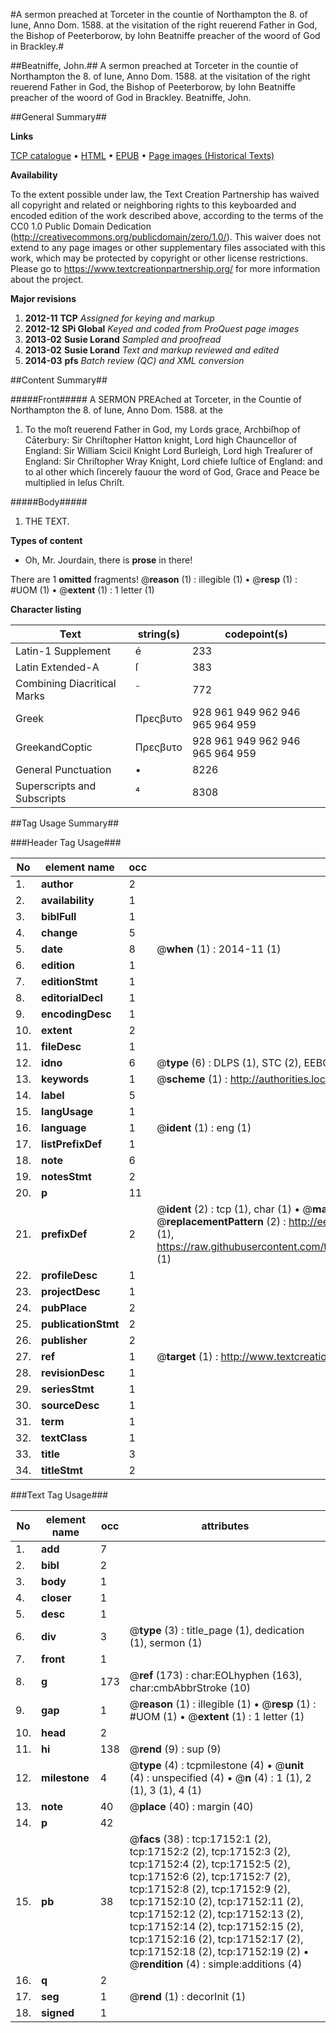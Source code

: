 #A sermon preached at Torceter in the countie of Northampton the 8. of Iune, Anno Dom. 1588. at the visitation of the right reuerend Father in God, the Bishop of Peeterborow, by Iohn Beatniffe preacher of the woord of God in Brackley.#

##Beatniffe, John.##
A sermon preached at Torceter in the countie of Northampton the 8. of Iune, Anno Dom. 1588. at the visitation of the right reuerend Father in God, the Bishop of Peeterborow, by Iohn Beatniffe preacher of the woord of God in Brackley.
Beatniffe, John.

##General Summary##

**Links**

[TCP catalogue](http://www.ota.ox.ac.uk/tcp/)  • 
[HTML](http://tei.it.ox.ac.uk/tcp/Texts-HTML/free/A06/A06135.html)  • 
[EPUB](http://tei.it.ox.ac.uk/tcp/Texts-EPUB/free/A06/A06135.epub) • 
[Page images (Historical Texts)](https://historicaltexts.jisc.ac.uk/eebo-99851860e)

**Availability**

To the extent possible under law, the Text Creation Partnership has waived all copyright and related or neighboring rights to this keyboarded and encoded edition of the work described above, according to the terms of the CC0 1.0 Public Domain Dedication (http://creativecommons.org/publicdomain/zero/1.0/). This waiver does not extend to any page images or other supplementary files associated with this work, which may be protected by copyright or other license restrictions. Please go to https://www.textcreationpartnership.org/ for more information about the project.

**Major revisions**

1. __2012-11__ __TCP__ *Assigned for keying and markup*
1. __2012-12__ __SPi Global__ *Keyed and coded from ProQuest page images*
1. __2013-02__ __Susie Lorand__ *Sampled and proofread*
1. __2013-02__ __Susie Lorand__ *Text and markup reviewed and edited*
1. __2014-03__ __pfs__ *Batch review (QC) and XML conversion*

##Content Summary##

#####Front#####
A SERMON PREAched at Torceter, in the Countie of Northampton the 8. of Iune, Anno Dom. 1588. at the 
1. To the moſt reuerend Father in God, my Lords grace, Archbiſhop of Cāterbury: Sir Chriſtopher Hatton knight, Lord high Chauncellor of England: Sir William Scicil Knight Lord Burleigh, Lord high Treaſurer of England: Sir Chriſtopher Wray Knight, Lord chiefe Iuſtice of England: and to al other which ſincerely fauour the word of God, Grace and Peace be multiplied in Ieſus Chriſt.

#####Body#####

1. THE TEXT.

**Types of content**

  * Oh, Mr. Jourdain, there is **prose** in there!

There are 1 **omitted** fragments! 
 @__reason__ (1) : illegible (1)  •  @__resp__ (1) : #UOM (1)  •  @__extent__ (1) : 1 letter (1)

**Character listing**


|Text|string(s)|codepoint(s)|
|---|---|---|
|Latin-1 Supplement|é|233|
|Latin Extended-A|ſ|383|
|Combining             Diacritical Marks|̄|772|
|Greek|Πρεςβυτο|928 961 949 962 946 965 964 959|
|GreekandCoptic|Πρεςβυτο|928 961 949 962 946 965 964 959|
|General Punctuation|•|8226|
|Superscripts             and Subscripts|⁴|8308|

##Tag Usage Summary##

###Header Tag Usage###

|No|element name|occ|attributes|
|---|---|---|---|
|1.|__author__|2||
|2.|__availability__|1||
|3.|__biblFull__|1||
|4.|__change__|5||
|5.|__date__|8| @__when__ (1) : 2014-11 (1)|
|6.|__edition__|1||
|7.|__editionStmt__|1||
|8.|__editorialDecl__|1||
|9.|__encodingDesc__|1||
|10.|__extent__|2||
|11.|__fileDesc__|1||
|12.|__idno__|6| @__type__ (6) : DLPS (1), STC (2), EEBO-CITATION (1), PROQUEST (1), VID (1)|
|13.|__keywords__|1| @__scheme__ (1) : http://authorities.loc.gov/ (1)|
|14.|__label__|5||
|15.|__langUsage__|1||
|16.|__language__|1| @__ident__ (1) : eng (1)|
|17.|__listPrefixDef__|1||
|18.|__note__|6||
|19.|__notesStmt__|2||
|20.|__p__|11||
|21.|__prefixDef__|2| @__ident__ (2) : tcp (1), char (1)  •  @__matchPattern__ (2) : ([0-9\-]+):([0-9IVX]+) (1), (.+) (1)  •  @__replacementPattern__ (2) : http://eebo.chadwyck.com/downloadtiff?vid=$1&page=$2 (1), https://raw.githubusercontent.com/textcreationpartnership/Texts/master/tcpchars.xml#$1 (1)|
|22.|__profileDesc__|1||
|23.|__projectDesc__|1||
|24.|__pubPlace__|2||
|25.|__publicationStmt__|2||
|26.|__publisher__|2||
|27.|__ref__|1| @__target__ (1) : http://www.textcreationpartnership.org/docs/. (1)|
|28.|__revisionDesc__|1||
|29.|__seriesStmt__|1||
|30.|__sourceDesc__|1||
|31.|__term__|1||
|32.|__textClass__|1||
|33.|__title__|3||
|34.|__titleStmt__|2||


###Text Tag Usage###

|No|element name|occ|attributes|
|---|---|---|---|
|1.|__add__|7||
|2.|__bibl__|2||
|3.|__body__|1||
|4.|__closer__|1||
|5.|__desc__|1||
|6.|__div__|3| @__type__ (3) : title_page (1), dedication (1), sermon (1)|
|7.|__front__|1||
|8.|__g__|173| @__ref__ (173) : char:EOLhyphen (163), char:cmbAbbrStroke (10)|
|9.|__gap__|1| @__reason__ (1) : illegible (1)  •  @__resp__ (1) : #UOM (1)  •  @__extent__ (1) : 1 letter (1)|
|10.|__head__|2||
|11.|__hi__|138| @__rend__ (9) : sup (9)|
|12.|__milestone__|4| @__type__ (4) : tcpmilestone (4)  •  @__unit__ (4) : unspecified (4)  •  @__n__ (4) : 1 (1), 2 (1), 3 (1), 4 (1)|
|13.|__note__|40| @__place__ (40) : margin (40)|
|14.|__p__|42||
|15.|__pb__|38| @__facs__ (38) : tcp:17152:1 (2), tcp:17152:2 (2), tcp:17152:3 (2), tcp:17152:4 (2), tcp:17152:5 (2), tcp:17152:6 (2), tcp:17152:7 (2), tcp:17152:8 (2), tcp:17152:9 (2), tcp:17152:10 (2), tcp:17152:11 (2), tcp:17152:12 (2), tcp:17152:13 (2), tcp:17152:14 (2), tcp:17152:15 (2), tcp:17152:16 (2), tcp:17152:17 (2), tcp:17152:18 (2), tcp:17152:19 (2)  •  @__rendition__ (4) : simple:additions (4)|
|16.|__q__|2||
|17.|__seg__|1| @__rend__ (1) : decorInit (1)|
|18.|__signed__|1||

